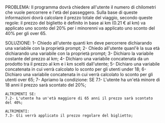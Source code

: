PROBLEMA: Il programma dovrà chiedere all'utente il numero di chilometri che vuole percorrere e l'età del passeggero.
Sulla base di queste informazioni dovrà calcolare il prezzo totale del viaggio, secondo queste regole:
il prezzo del biglietto è definito in base ai km (0.21 € al km)
va applicato uno sconto del 20% per i minorenni
va applicato uno sconto del 40% per gli over 65.

SOLUZIONE:
1- Chiedo all'utente quanti km deve percorrere dichiarando una variabile con la proprietà prompt;
2- Chiedo all'utente quanl'è la sua età dichiarando una variabile con la proprietà prompt;
3- Dichiaro la variabile costante del prezzo al km;
4- Dichiaro una variabile concatenata da un prodotto tra il prezzo al km e i km scelti dall'utente;
5- Dichiaro una variabile concatenata in cui verrà calcolato lo sconto per gli utenti under 18; 
6- Dichiaro una variabile concatenata in cui verrà calcolato lo sconto per gli utenti over 65;
7- Apriamo la condizione:
    SE
    7.1- L'utente ha un'età minore di 18 anni il prezzo sarà scontato del 20%;

    ALTRIMENTI SE:
    7.2- L'utente ha un'età maggiore di 65 anni il prezzo sarà scontato del 40%;

    ALTRIMENTI:
    7.3- Gli verrà applicato il prezzo regolare del biglietto;